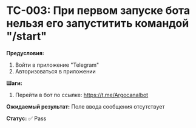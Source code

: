 # TC-003: При первом запуске бота нельзя его запуститить командой "/start"


**Предусловия:**
1. Войти в приложение "Telegram"
2. Авторизоваться в приложении

**Шаги:**
1. Перейти в бот по ссылке: https://t.me/Argocanalbot

**Ожидаемый результат:**
Поле ввода сообщения отсутствует

**Статус:** ✅ Pass
